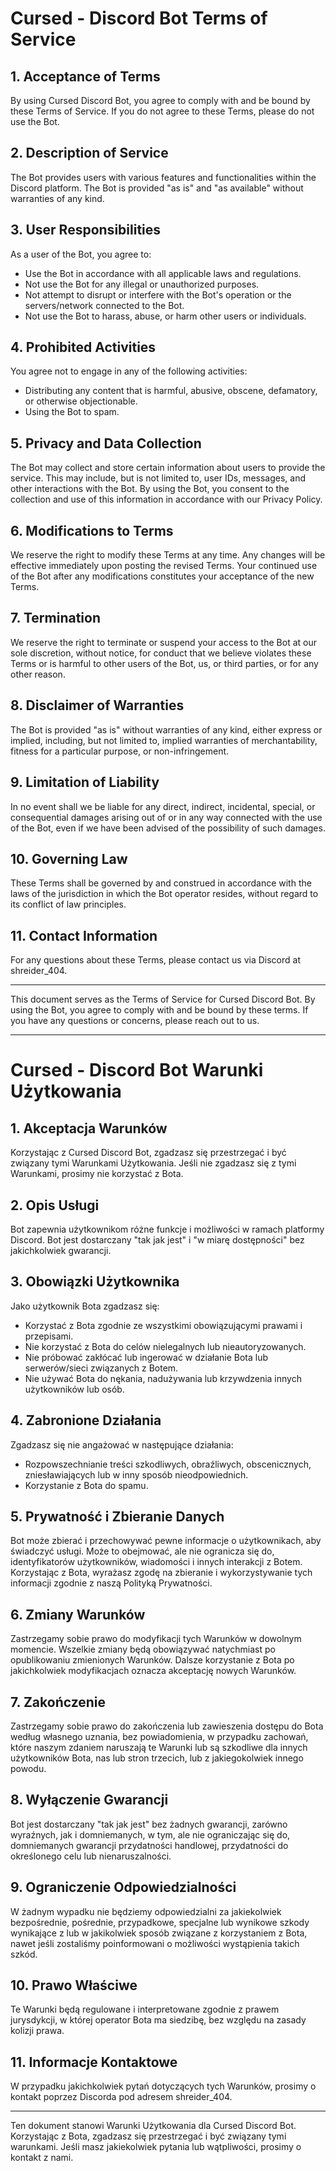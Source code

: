 # Cursed - Discord Bot Terms of Service

## 1. Acceptance of Terms
By using Cursed Discord Bot, you agree to comply with and be bound by these Terms of Service. If you do not agree to these Terms, please do not use the Bot.

## 2. Description of Service
The Bot provides users with various features and functionalities within the Discord platform. The Bot is provided "as is" and "as available" without warranties of any kind.

## 3. User Responsibilities
As a user of the Bot, you agree to:
- Use the Bot in accordance with all applicable laws and regulations.
- Not use the Bot for any illegal or unauthorized purposes.
- Not attempt to disrupt or interfere with the Bot's operation or the servers/network connected to the Bot.
- Not use the Bot to harass, abuse, or harm other users or individuals.

## 4. Prohibited Activities
You agree not to engage in any of the following activities:
- Distributing any content that is harmful, abusive, obscene, defamatory, or otherwise objectionable.
- Using the Bot to spam.

## 5. Privacy and Data Collection
The Bot may collect and store certain information about users to provide the service. This may include, but is not limited to, user IDs, messages, and other interactions with the Bot. By using the Bot, you consent to the collection and use of this information in accordance with our Privacy Policy.

## 6. Modifications to Terms
We reserve the right to modify these Terms at any time. Any changes will be effective immediately upon posting the revised Terms. Your continued use of the Bot after any modifications constitutes your acceptance of the new Terms.

## 7. Termination
We reserve the right to terminate or suspend your access to the Bot at our sole discretion, without notice, for conduct that we believe violates these Terms or is harmful to other users of the Bot, us, or third parties, or for any other reason.

## 8. Disclaimer of Warranties
The Bot is provided "as is" without warranties of any kind, either express or implied, including, but not limited to, implied warranties of merchantability, fitness for a particular purpose, or non-infringement.

## 9. Limitation of Liability
In no event shall we be liable for any direct, indirect, incidental, special, or consequential damages arising out of or in any way connected with the use of the Bot, even if we have been advised of the possibility of such damages.

## 10. Governing Law
These Terms shall be governed by and construed in accordance with the laws of the jurisdiction in which the Bot operator resides, without regard to its conflict of law principles.

## 11. Contact Information
For any questions about these Terms, please contact us via Discord at shreider_404.

---

This document serves as the Terms of Service for Cursed Discord Bot. By using the Bot, you agree to comply with and be bound by these terms. If you have any questions or concerns, please reach out to us.

---

# Cursed - Discord Bot Warunki Użytkowania

## 1. Akceptacja Warunków
Korzystając z Cursed Discord Bot, zgadzasz się przestrzegać i być związany tymi Warunkami Użytkowania. Jeśli nie zgadzasz się z tymi Warunkami, prosimy nie korzystać z Bota.

## 2. Opis Usługi
Bot zapewnia użytkownikom różne funkcje i możliwości w ramach platformy Discord. Bot jest dostarczany "tak jak jest" i "w miarę dostępności" bez jakichkolwiek gwarancji.

## 3. Obowiązki Użytkownika
Jako użytkownik Bota zgadzasz się:
- Korzystać z Bota zgodnie ze wszystkimi obowiązującymi prawami i przepisami.
- Nie korzystać z Bota do celów nielegalnych lub nieautoryzowanych.
- Nie próbować zakłócać lub ingerować w działanie Bota lub serwerów/sieci związanych z Botem.
- Nie używać Bota do nękania, nadużywania lub krzywdzenia innych użytkowników lub osób.

## 4. Zabronione Działania
Zgadzasz się nie angażować w następujące działania:
- Rozpowszechnianie treści szkodliwych, obraźliwych, obscenicznych, zniesławiających lub w inny sposób nieodpowiednich.
- Korzystanie z Bota do spamu.

## 5. Prywatność i Zbieranie Danych
Bot może zbierać i przechowywać pewne informacje o użytkownikach, aby świadczyć usługi. Może to obejmować, ale nie ogranicza się do, identyfikatorów użytkowników, wiadomości i innych interakcji z Botem. Korzystając z Bota, wyrażasz zgodę na zbieranie i wykorzystywanie tych informacji zgodnie z naszą Polityką Prywatności.

## 6. Zmiany Warunków
Zastrzegamy sobie prawo do modyfikacji tych Warunków w dowolnym momencie. Wszelkie zmiany będą obowiązywać natychmiast po opublikowaniu zmienionych Warunków. Dalsze korzystanie z Bota po jakichkolwiek modyfikacjach oznacza akceptację nowych Warunków.

## 7. Zakończenie
Zastrzegamy sobie prawo do zakończenia lub zawieszenia dostępu do Bota według własnego uznania, bez powiadomienia, w przypadku zachowań, które naszym zdaniem naruszają te Warunki lub są szkodliwe dla innych użytkowników Bota, nas lub stron trzecich, lub z jakiegokolwiek innego powodu.

## 8. Wyłączenie Gwarancji
Bot jest dostarczany "tak jak jest" bez żadnych gwarancji, zarówno wyraźnych, jak i domniemanych, w tym, ale nie ograniczając się do, domniemanych gwarancji przydatności handlowej, przydatności do określonego celu lub nienaruszalności.

## 9. Ograniczenie Odpowiedzialności
W żadnym wypadku nie będziemy odpowiedzialni za jakiekolwiek bezpośrednie, pośrednie, przypadkowe, specjalne lub wynikowe szkody wynikające z lub w jakikolwiek sposób związane z korzystaniem z Bota, nawet jeśli zostaliśmy poinformowani o możliwości wystąpienia takich szkód.

## 10. Prawo Właściwe
Te Warunki będą regulowane i interpretowane zgodnie z prawem jurysdykcji, w której operator Bota ma siedzibę, bez względu na zasady kolizji prawa.

## 11. Informacje Kontaktowe
W przypadku jakichkolwiek pytań dotyczących tych Warunków, prosimy o kontakt poprzez Discorda pod adresem shreider_404.

---

Ten dokument stanowi Warunki Użytkowania dla Cursed Discord Bot. Korzystając z Bota, zgadzasz się przestrzegać i być związany tymi warunkami. Jeśli masz jakiekolwiek pytania lub wątpliwości, prosimy o kontakt z nami.
